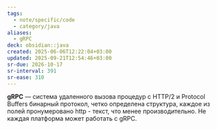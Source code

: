 ```yaml
---
tags:
  - note/specific/code
  - category/java
aliases:
  - gRPC
deck: obsidian::java
created: 2025-06-06T12:22:04+03:00
updated: 2025-09-21T12:54:46+03:00
sr-due: 2026-10-17
sr-interval: 391
sr-ease: 310
---
```


**gRPC**
—
система удаленного вызова процедур с HTTP/2 и Protocol Buffers
бинарный протокол, четко определена структура, каждое из полей пронумеровано
http - текст, что менее производительно. Не каждая платформа может работать с gRPC.
